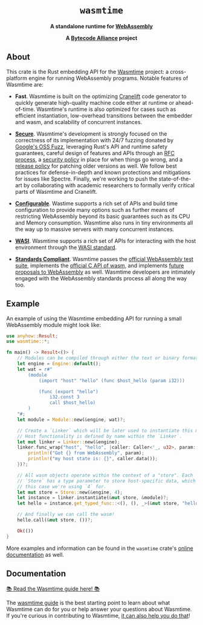 <div align="center">
  <h1><code>wasmtime</code></h1>

  <p>
    <strong>A standalone runtime for
    <a href="https://webassembly.org/">WebAssembly</a></strong>
  </p>

  <strong>A <a href="https://bytecodealliance.org/">Bytecode Alliance</a> project</strong>
</div>

## About

This crate is the Rust embedding API for the [Wasmtime] project: a
cross-platform engine for running WebAssembly programs. Notable features of
Wasmtime are:

* **Fast**. Wasmtime is built on the optimizing [Cranelift] code generator to
  quickly generate high-quality machine code either at runtime or
  ahead-of-time. Wasmtime's runtime is also optimized for cases such as
  efficient instantiation, low-overhead transitions between the embedder and
  wasm, and scalability of concurrent instances.

* **[Secure]**. Wasmtime's development is strongly focused on the correctness of
  its implementation with 24/7 fuzzing donated by [Google's OSS Fuzz],
  leveraging Rust's API and runtime safety guarantees, careful design of
  features and APIs through an [RFC process], a [security policy] in place
  for when things go wrong, and a [release policy] for patching older versions
  as well. We follow best practices for defense-in-depth and known
  protections and mitigations for issues like Spectre. Finally, we're working
  to push the state-of-the-art by collaborating with academic
  researchers to formally verify critical parts of Wasmtime and Cranelift.

* **[Configurable]**. Wastime supports a rich set of APIs and build time
  configuration to provide many options such as further means of restricting
  WebAssembly beyond its basic guarantees such as its CPU and Memory
  consumption. Wasmtime also runs in tiny environments all the way up to massive
  servers with many concurrent instances.

* **[WASI]**. Wasmtime supports a rich set of APIs for interacting with the host
  environment through the [WASI standard](https://wasi.dev).

* **[Standards Compliant]**. Wasmtime passes the [official WebAssembly test
  suite](https://github.com/WebAssembly/testsuite), implements the [official C
  API of wasm](https://github.com/WebAssembly/wasm-c-api), and implements
  [future proposals to WebAssembly](https://github.com/WebAssembly/proposals) as
  well. Wasmtime developers are intimately engaged with the WebAssembly
  standards process all along the way too.

[Wasmtime]: https://github.com/bytecodealliance/wasmtime
[Cranelift]: https://github.com/bytecodealliance/wasmtime/blob/main/cranelift/README.md
[Google's OSS Fuzz]: https://google.github.io/oss-fuzz/
[security policy]: https://bytecodealliance.org/security
[RFC process]: https://github.com/bytecodealliance/rfcs
[release policy]: https://docs.wasmtime.dev/stability-release.html
[Secure]: https://docs.wasmtime.dev/security.html
[Configurable]: https://docs.rs/wasmtime/latest/wasmtime/struct.Config.html
[WASI]: https://docs.rs/wasmtime-wasi/latest/wasmtime_wasi/
[Standards Compliant]: https://docs.wasmtime.dev/stability-wasm-proposals-support.html

## Example

An example of using the Wasmtime embedding API for running a small WebAssembly
module might look like:

```rust
use anyhow::Result;
use wasmtime::*;

fn main() -> Result<()> {
    // Modules can be compiled through either the text or binary format
    let engine = Engine::default();
    let wat = r#"
        (module
            (import "host" "hello" (func $host_hello (param i32)))

            (func (export "hello")
                i32.const 3
                call $host_hello)
        )
    "#;
    let module = Module::new(&engine, wat)?;

    // Create a `Linker` which will be later used to instantiate this module.
    // Host functionality is defined by name within the `Linker`.
    let mut linker = Linker::new(&engine);
    linker.func_wrap("host", "hello", |caller: Caller<'_, u32>, param: i32| {
        println!("Got {} from WebAssembly", param);
        println!("my host state is: {}", caller.data());
    })?;

    // All wasm objects operate within the context of a "store". Each
    // `Store` has a type parameter to store host-specific data, which in
    // this case we're using `4` for.
    let mut store = Store::new(&engine, 4);
    let instance = linker.instantiate(&mut store, &module)?;
    let hello = instance.get_typed_func::<(), (), _>(&mut store, "hello")?;

    // And finally we can call the wasm!
    hello.call(&mut store, ())?;

    Ok(())
}
```

More examples and information can be found in the `wasmtime` crate's [online
documentation](https://docs.rs/wasmtime) as well.

## Documentation

[📚 Read the Wasmtime guide here! 📚][guide]

The [wasmtime guide][guide] is the best starting point to learn about what
Wasmtime can do for you or help answer your questions about Wasmtime. If you're
curious in contributing to Wasmtime, [it can also help you do
that][contributing]!

[contributing]: https://bytecodealliance.github.io/wasmtime/contributing.html
[guide]: https://bytecodealliance.github.io/wasmtime
